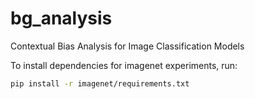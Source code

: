 # bg_analysis
Contextual Bias Analysis for Image Classification Models

To install dependencies for imagenet experiments, run:
```sh
pip install -r imagenet/requirements.txt
```
